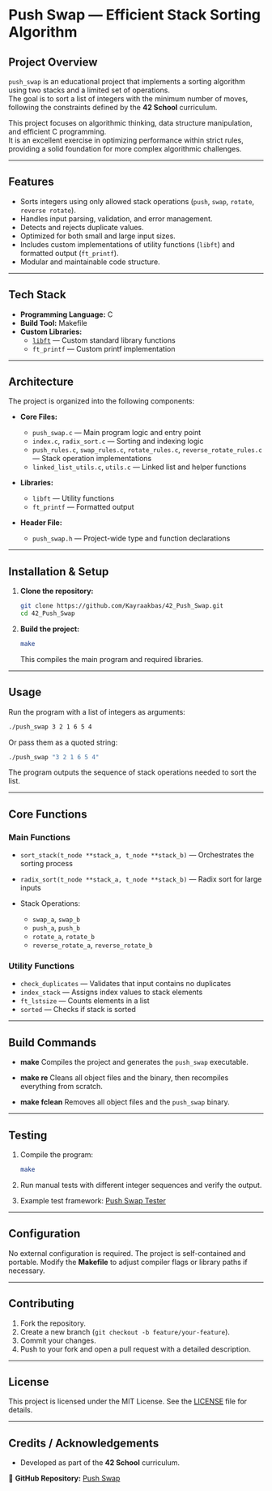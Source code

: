 # Push Swap — Efficient Stack Sorting Algorithm

## Project Overview
`push_swap` is an educational project that implements a sorting algorithm using two stacks and a limited set of operations.  
The goal is to sort a list of integers with the minimum number of moves, following the constraints defined by the **42 School** curriculum.  

This project focuses on algorithmic thinking, data structure manipulation, and efficient C programming.  
It is an excellent exercise in optimizing performance within strict rules, providing a solid foundation for more complex algorithmic challenges.

---

## Features
- Sorts integers using only allowed stack operations (`push`, `swap`, `rotate`, `reverse rotate`).
- Handles input parsing, validation, and error management.
- Detects and rejects duplicate values.
- Optimized for both small and large input sizes.
- Includes custom implementations of utility functions (`libft`) and formatted output (`ft_printf`).
- Modular and maintainable code structure.

---

## Tech Stack
- **Programming Language:** C  
- **Build Tool:** Makefile  
- **Custom Libraries:**  
  - [`libft`](../libft) — Custom standard library functions  
  - `ft_printf` — Custom printf implementation  

---

## Architecture
The project is organized into the following components:

- **Core Files:**
  - `push_swap.c` — Main program logic and entry point  
  - `index.c`, `radix_sort.c` — Sorting and indexing logic  
  - `push_rules.c`, `swap_rules.c`, `rotate_rules.c`, `reverse_rotate_rules.c` — Stack operation implementations  
  - `linked_list_utils.c`, `utils.c` — Linked list and helper functions  

- **Libraries:**
  - `libft` — Utility functions  
  - `ft_printf` — Formatted output

- **Header File:**
  - `push_swap.h` — Project-wide type and function declarations

---

## Installation & Setup

1. **Clone the repository:**
   ```bash
   git clone https://github.com/Kayraakbas/42_Push_Swap.git
   cd 42_Push_Swap


2. **Build the project:**

   ```bash
   make
   ```

   This compiles the main program and required libraries.

---

## Usage

Run the program with a list of integers as arguments:

```bash
./push_swap 3 2 1 6 5 4
```

Or pass them as a quoted string:

```bash
./push_swap "3 2 1 6 5 4"
```

The program outputs the sequence of stack operations needed to sort the list.

---

## Core Functions

### Main Functions

* `sort_stack(t_node **stack_a, t_node **stack_b)` — Orchestrates the sorting process
* `radix_sort(t_node **stack_a, t_node **stack_b)` — Radix sort for large inputs
* Stack Operations:

  * `swap_a`, `swap_b`
  * `push_a`, `push_b`
  * `rotate_a`, `rotate_b`
  * `reverse_rotate_a`, `reverse_rotate_b`

### Utility Functions

* `check_duplicates` — Validates that input contains no duplicates
* `index_stack` — Assigns index values to stack elements
* `ft_lstsize` — Counts elements in a list
* `sorted` — Checks if stack is sorted

---

## Build Commands

* **make**
  Compiles the project and generates the `push_swap` executable.

* **make re**
  Cleans all object files and the binary, then recompiles everything from scratch.

* **make fclean**
  Removes all object files and the `push_swap` binary.

---

## Testing

1. Compile the program:

   ```bash
   make
   ```

2. Run manual tests with different integer sequences and verify the output.

3. Example test framework: [Push Swap Tester](https://github.com/LeoFu9487/push_swap_tester)

---

## Configuration

No external configuration is required. The project is self-contained and portable.
Modify the **Makefile** to adjust compiler flags or library paths if necessary.

---

## Contributing

1. Fork the repository.
2. Create a new branch (`git checkout -b feature/your-feature`).
3. Commit your changes.
4. Push to your fork and open a pull request with a detailed description.

---

## License

This project is licensed under the MIT License.
See the [LICENSE](LICENSE) file for details.

---

## Credits / Acknowledgements

* Developed as part of the **42 School** curriculum.

🔗 **GitHub Repository:** [Push Swap](https://github.com/Kayraakbas/42_Push_Swap)
